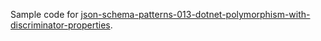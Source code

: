 Sample code for [json-schema-patterns-013-dotnet-polymorphism-with-discriminator-properties](https://endjin.com/blog/2024/05/json-schema-patterns-013-dotnet-polymorphism-with-discriminator-properties).